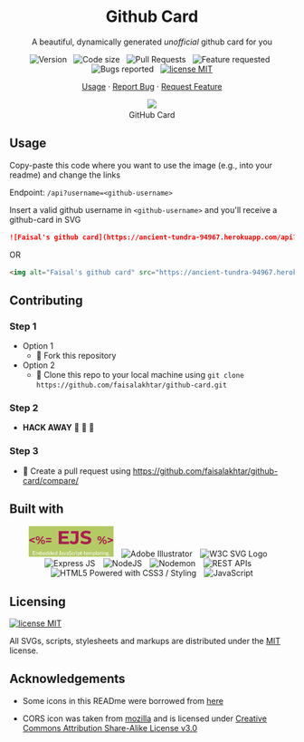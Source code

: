 <h1 align="center">Github Card</h1>

<p align="center">A beautiful, dynamically generated <i>unofficial</i> github card for you</p>

<p align="center">
  <img alt="Version" src="https://img.shields.io/github/package-json/v/faisalAkhtar/github-card?color=0088ff" />
  &nbsp;
  <img alt="Code size" src="https://img.shields.io/github/languages/code-size/faisalAkhtar/github-card" />
  &nbsp;
  <img alt="Pull Requests" src="https://img.shields.io/github/issues-pr/faisalAkhtar/github-card" />
  &nbsp;
  <img alt="Feature requested" src="https://img.shields.io/github/issues/faisalAkhtar/github-card/feature-request" />
  &nbsp;
  <img alt="Bugs reported" src="https://img.shields.io/github/issues/faisalAkhtar/github-card/bug" />
  &nbsp;
  <a href="LICENSE"><img alt="license MIT" src="https://img.shields.io/github/license/faisalAkhtar/github-card" /></a>
</p>

<p align="center">
  <a href="#usage">Usage</a>
  ·
  <a href="https://github.com/faisalAkhtar/github-card/issues/new/choose">Report Bug</a>
  ·
  <a href="https://github.com/faisalAkhtar/github-card/issues/new/choose">Request Feature</a>
</p>

<p align="center">
  <img src="https://ancient-tundra-94967.herokuapp.com/api?username=faisalakhtar" width="700">
  <br>
  GitHub Card
</p>


## Usage
Copy-paste this code where you want to use the image (e.g., into your readme) and change the links

Endpoint: `/api?username=<github-username>`

Insert a valid github username in `<github-username>` and you'll receive a github-card in SVG

```md
![Faisal's github card](https://ancient-tundra-94967.herokuapp.com/api?username=faisalakhtar)]
```
OR
```md
<img alt="Faisal's github card" src="https://ancient-tundra-94967.herokuapp.com/api?username=faisalakhtar">
```


## Contributing
### Step 1
- Option 1
  - :fork_and_knife: Fork this repository
- Option 2
  -  :dancers: Clone this repo to your local machine using ```git clone https://github.com/faisalakhtar/github-card.git```

### Step 2
- **HACK AWAY** :hammer: :hammer: :hammer:

### Step 3
- :repeat: Create a pull request using https://github.com/faisalakhtar/github-card/compare/


## Built with

<p align="center">
<img width="150" src="https://github.com/faisalAkhtar/dear-diary/blob/master/screenshots/ejs.png?raw=true" alt="Embedded JavaScript templating" title="Embedded JavaScript templating">&emsp;<img width="80" src="https://www.adobe.com/content/dam/cc/icons/illustrator.svg" alt="Adobe Illustrator" title="Adobe Illustrator">&emsp;<img width="90" src="https://www.w3.org/Icons/SVG/svg-logo-v.png" alt="W3C SVG Logo" title="SVG">&emsp;<img width="150" src="https://expressjs.com/images/express-facebook-share.png" alt="Express JS" title="Express JS">&emsp;<img width="125" src="https://upload.wikimedia.org/wikipedia/commons/thumb/d/d9/Node.js_logo.svg/1200px-Node.js_logo.svg.png" alt="NodeJS" title="NodeJS">&emsp;<img width="80" src="https://user-images.githubusercontent.com/13700/35731649-652807e8-080e-11e8-88fd-1b2f6d553b2d.png" alt="Nodemon" title="Nodemon">&emsp;<img width="100" src="https://upload.wikimedia.org/wikipedia/commons/thumb/6/6c/Cloud-API-Logo.svg/1200px-Cloud-API-Logo.svg.png" alt="REST APIs" title="REST APIs">&emsp;<img width="175" src="https://www.w3.org/html/logo/badge/html5-badge-h-css3.png" alt="HTML5 Powered with CSS3 / Styling" title="HTML5 Powered with CSS3 / Styling">&emsp;<img width="90" src="https://upload.wikimedia.org/wikipedia/commons/6/6a/JavaScript-logo.png" alt="JavaScript" title="JavaScript">
</p>

## Licensing

[![license MIT](https://img.shields.io/static/v1?label=LICENSE&message=MIT&color=informational)](LICENSE)

All SVGs, scripts, stylesheets and markups are distributed under the [MIT](LICENSE) license.

## Acknowledgements

- Some icons in this READme were borrowed from [here](https://commons.wikimedia.org/wiki/Main_Page)

- CORS icon was taken from [mozilla](https://mozilla.org/) and is licensed under [Creative Commons Attribution Share-Alike License v3.0](https://creativecommons.org/licenses/by-sa/3.0/)
